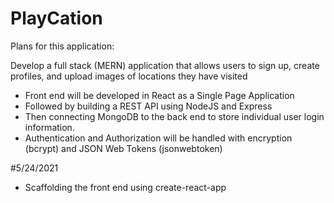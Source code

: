 # PlayCation

Plans for this application:

Develop a full stack (MERN) application that allows users to sign up, create profiles, and upload images of locations they have visited
- Front end will be developed in React as a Single Page Application
- Followed by building a REST API using NodeJS and Express
- Then connecting MongoDB to the back end to store individual user login information.
- Authentication and Authorization will be handled with encryption (bcrypt) and JSON Web Tokens (jsonwebtoken)

#5/24/2021
- Scaffolding the front end using create-react-app 
